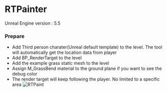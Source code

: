 # RTPainter
 
Unreal Engine version : 5.5


### Prepare
- Add Third person charater(Unreal default template) to the level. The tool will automatically get the location data from player
- Add BP_RenderTarget to the level
- Add the example grass static mesh to the level
- Assign M_GrassBend material to the ground plane if you want to see the debug color
- The render target will keep following the player. No limited to a specific area
![RTPaint](https://github.com/user-attachments/assets/a9bdf8ed-44b5-4921-84c2-255b792f0d2d)
